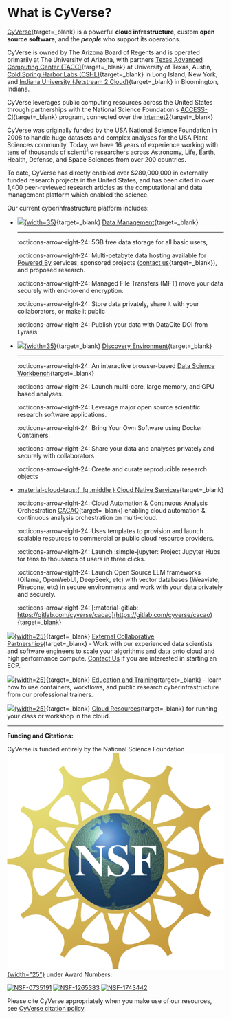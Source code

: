 # What is CyVerse?

[CyVerse](https://cyverse.org){target=_blank} is a powerful **cloud infrastructure**, custom **open source software**, and the **_people_** who support its operations. 

CyVerse is owned by The Arizona Board of Regents and is operated primarily at The University of Arizona, with partners [Texas Advanced Computing Center (TACC)](https://tacc.utexas.edu){target=_blank} at University of Texas, Austin, [Cold Spring Harbor Labs (CSHL)](https://www.cshl.edu){target=_blank}  in Long Island, New York, and [Indiana University (Jetstream 2 Cloud)](https://jetstream-cloud.org){target=_blank} in Bloomington, Indiana. 

CyVerse leverages public computing resources across the United States through partnerships with the National Science Foundation's [ACCESS-CI](https://access-ci.org){target=_blank} program, connected over the [Internet2](https://internet2.edu){target=_blank} 

CyVerse was originally funded by the USA National Science Foundation in 2008 to handle huge datasets and complex analyses for the USA Plant Sciences community. Today, we have 16 years of experience working with tens of thousands of scientific researchers across Astronomy, Life, Earth, Health, Defense, and Space Sciences from over 200 countries. 

To date, CyVerse has directly enabled over $280,000,000 in externally funded research projects in the United States, and has been cited in over 1,400 peer-reviewed research articles as the computational and data management platform which enabled the science. 

Our current cyberinfrastructure platform includes:

[de]: ../assets/de/logos/deIcon.svg
[data]: ../assets/de/menu_items/dataIcon.svg
[atmo]: ../assets/atmosphere/cacao-04.png
[ball]: ../assets/de/logos/cyverse_ball_2022.png

<div class="grid cards" markdown>

-   [![][data]{width=35}](../ds/index.md){target=_blank} [Data Management](../ds/index.md){target=_blank} 
    
    ---
    
    :octicons-arrow-right-24: 5GB free data storage for all basic users,
    
    :octicons-arrow-right-24: Multi-petabyte data hosting available for [Powered By](../home/powered_by.md) services, sponsored projects ([contact us](https://user.cyverse.org/requests/2){target=_blank}), and proposed research.

    :octicons-arrow-right-24: Managed File Transfers (MFT) move your data securely with end-to-end encryption.

    :octicons-arrow-right-24: Store data privately, share it with your collaborators, or make it public 
    
    :octicons-arrow-right-24: Publish your data with DataCite DOI from Lyrasis

-   [![][de]{width=35}](../de/index.md){target=_blank} [Discovery Environment](../de/index.md){target=_blank}  

    --- 

    :octicons-arrow-right-24: An interactive browser-based [Data Science Workbench](https://de.cyverse.org){target=_blank}

    :octicons-arrow-right-24: Launch multi-core, large memory, and GPU based analyses.

    :octicons-arrow-right-24: Leverage major open source scientific research software applications.

    :octicons-arrow-right-24: Bring Your Own Software using Docker Containers.

    :octicons-arrow-right-24: Share your data and analyses privately and securely with collaborators

    :octicons-arrow-right-24: Create and curate reproducible research objects

- [:material-cloud-tags:{ .lg .middle } Cloud Native Services](https://gitlab.com/cyverse){target=_blank} 

    :octicons-arrow-right-24: Cloud Automation & Continuous Analysis Orchestration [CACAO](https://gitlab.com/cyverse){target=_blank} enabling cloud automation & continuous analysis orchestration on multi-cloud.

    :octicons-arrow-right-24: Uses templates to provision and launch scalable resources to commercial or public cloud resource providers.

    :octicons-arrow-right-24: Launch :simple-jupyter: Project Jupyter Hubs for tens to thousands of users in three clicks. 

    :octicons-arrow-right-24: Launch Open Source LLM frameworks (Ollama, OpenWebUI, DeepSeek, etc) with vector databases (Weaviate, Pinecone, etc) in secure environments and work with your data privately and securely.

    :octicons-arrow-right-24: [:material-gitlab: https://gitlab.com/cyverse/cacao](https://gitlab.com/cyverse/cacao){target=_blank}

</div>



[![][ball]{width=25}](https://cyverse.org/ecp){target=_blank} [External Collaborative Partnerships](https://cyverse.org/ecp){target=_blank} - Work with our experienced data scientists and software engineers to scale your algorithms and data onto cloud and high performance compute. [Contact Us](https://user.cyverse.org/requests/3) if you are interested in starting an ECP.

[![][ball]{width=25}](https://cyverse.org/teach){target=_blank} [Education and Training](https://cyverse.org/teach){target=_blank} - learn how to use containers, workflows, and public research cyberinfrastructure from our professional trainers.

[![][ball]{width=25}](https://user.cyverse.org/requests/8){target=_blank} [Cloud Resources](https://user.cyverse.org/requests/8){target=_blank} for running your class or workshop in the cloud.

-----------------------------------------------------------------------

**Funding and Citations:**

CyVerse is funded entirely by the National Science Foundation [![NSF](assets/nsf.png){width="25"}](https://nsf.gov) under Award Numbers:

[![NSF-0735191](https://img.shields.io/badge/NSF-0735191-blue.svg)](https://www.nsf.gov/awardsearch/showAward?AWD_ID=0735191)  [![NSF-1265383](https://img.shields.io/badge/NSF-1265383-blue.svg)](https://www.nsf.gov/awardsearch/showAward?AWD_ID=1265383)  [![NSF-1743442](https://img.shields.io/badge/NSF-1743442-blue.svg)](https://www.nsf.gov/awardsearch/showAward?AWD_ID=1743442)

Please cite CyVerse appropriately when you make use of our resources, see [CyVerse citation policy](https://cyverse.org/policies/cite-cyverse).
